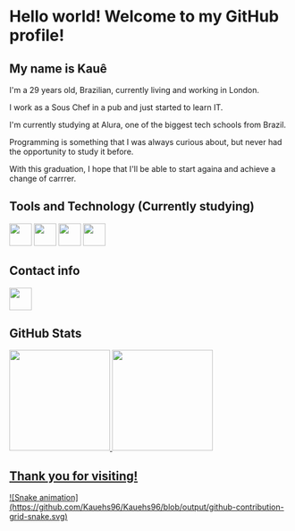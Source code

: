   # Hello world! Welcome to my GitHub profile!
  ## My name is Kauê
  
  <p>  I'm a 29 years old, Brazilian, currently living and working in London.</p>
  <p>  I work as a Sous Chef in a pub and just started to learn IT.</p>
  <p>  I'm currently studying at Alura, one of the biggest tech schools from Brazil.</p>
  <p>  Programming is something that I was always curious about, but never had the opportunity to study it before.</p>
  <p>  With this graduation, I hope that I'll be able to start againa and achieve a change of carrrer.</p>

 ## Tools and Technology (Currently studying)
  <img loading="lazy" src="https://cdn.jsdelivr.net/gh/devicons/devicon@latest/icons/javascript/javascript-original.svg" width="40" height="40"/>   <img loading="lazy" src="https://cdn.jsdelivr.net/gh/devicons/devicon@latest/icons/git/git-plain-wordmark.svg" width="40" height="40"/>  <img loading="lazy" src="https://cdn.jsdelivr.net/gh/devicons/devicon@latest/icons/github/github-original-wordmark.svg" width="40" height="40"/>   <img loading="lazy" src="https://cdn.jsdelivr.net/gh/devicons/devicon@latest/icons/vscode/vscode-original-wordmark.svg" width="40" height="40"/>
           
## Contact info
<div>
<a href="https://gravatar.com/kauehs96" target="_blank"><img loading="lazy" src="https://upload.wikimedia.org/wikipedia/commons/5/5f/Gravatar-default-logo.jpg" width="40" height="40" target="_blank"></a>
</div>

## GitHub Stats
<div>
<a href="https://github.com/Kauehs96">
<img loading="lazy" height="180em" src="https://github-readme-stats.vercel.app/api/top-langs/?username=Kauehs96&layout=compact&langs_count=7&theme=dracula"/>
<img loading="lazy" height="180em" src="https://github-readme-stats.vercel.app/api?username=Kauehs96&show_icons=true&theme=dracula&include_all_commits=true&count_private=true"/>
</div>

## Thank you for visiting!
<div>
![Snake animation](https://github.com/Kauehs96/Kauehs96/blob/output/github-contribution-grid-snake.svg)
</div>
